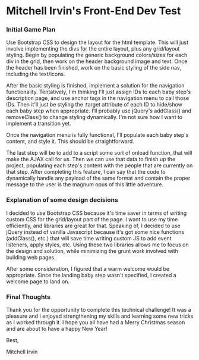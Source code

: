# Mitchell Irvin's Front-End Dev Test

### Initial Game Plan
Use Bootstrap CSS to design the layout for the html template. This will just involve implementing the divs for the entire layout, plus any grid/layout styling.
Begin by populating the generic background colors/sizes for each div in the grid, then work on the header background image and text.
Once the header has been finished, work on the basic styling of the side nav, including the text/icons.

After the basic styling is finished, implement a solution for the navigation functionality. Tentatively, I'm thinking I'll just assign IDs to each baby step's description page, and use
anchor tags in the navigation menu to call those IDs. Then it'll just be styling the :target attribute of each ID to hide/show each baby step when appropriate. I'll probably use jQuery's
addClass() and removeClass() to change styling dynamically. I'm not sure how I want to implement a transition yet.

Once the navigation menu is fully functional, I'll populate each baby step's content, and style it. This should be straightforward.

The last step will be to add to a script some sort of onload function, that will make the AJAX call for us. Then we can use that data to finish up the project,
populating each step's content with the people that are currently on that step. After completing this feature, I can say that the code to dynamically handle any
payload of the same format and contain the proper message to the user is the magnum opus of this little adventure.

### Explanation of some design decisions
I decided to use Bootstrap CSS because it's time saver in terms of writing custom CSS for the grid/layout part of the page. I want to use my time efficiently,
and libraries are great for that. Speaking of, I decided to use jQuery instead of vanilla Javascript because it's got some nice functions (addClass(), etc.) that
will save time writing custom JS to add event listeners, apply styles, etc. Using these two libraries allows me to focus on the design and solution, while minimizing the
grunt work involved with building web pages.

After some consideration, I figured that a warm welcome would be appropriate. Since the landing baby step wasn't specified, I created a welcome page to land on.

### Final Thoughts
Thank you for the opportunity to complete this technical challenge! It was a pleasure and I enjoyed strengthening my skills and learning
some new tricks as I worked through it. I hope you all have had a Merry Christmas season and are about to have a happy New Year!


Best,

Mitchell Irvin
